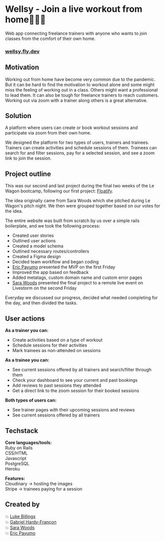 # Wellsy - Join a live workout from home🏋️‍♀️💪

Web app connecting freelance trainers with anyone who wants to join classes from the comfort of their own home.  

### [wellsy.fly.dev](https://wellsy.fly.dev)  

## Motivation
Working out from home have become very common due to the pandemic. But it can be hard to find the motivation to workout alone and some might miss the feeling of working out in a class. Others might want a professional to lead them. It can also be tough for freelance trainers to reach customers. Working out via zoom with a trainer along others is a great alternative.

## Solution
A platform where users can create or book workout sessions and participate via zoom from their own home. 

We designed the platform for two types of users, trainers and trainees. Trainers can create activities and schedule sessions of them. Trainees can search for and filter sessions, pay for a selected session, and see a zoom link to join the session.

## Project outline
This was our second and last project during the final two weeks of the Le Wagon bootcamp, following our first project: [Floatify](https://github.com/sara-woods/floatify-copy).

The idea originally came from Sara Woods which she pitched during Le Wagon's pitch night. We then were grouped together based on our votes for the idea.

The entire website was built from scratch by us over a simple rails boilerplate, and we took the following process:

- Created user stories
- Outlined user actions
- Created a model schema
- Outlined necessary routes/controllers
- Created a Figma design
- Decided team workflow and began coding
- [Eric Payumo](https://github.com/Erickson1309) presented the MVP on the first Friday
- Improved the app based on feedback
- Added metatags, custom domain name and custom error pages
- [Sara Woods](https://github.com/sara-woods) presented the final project to a remote live event on Livestorm on the second Friday

Everyday we discussed our progress, decided what needed completing for the day, and then divided the tasks.

## User actions
**As a trainer you can:**
- Create activities based on a type of workout
- Schedule sessions for their activities
- Mark trainees as non-attended on sessions

**As a trainee you can:**
- See current sessions offered by all trainers and search/filter through them
- Check your dashboard to see your current and past bookings
- Add reviews to past sessions they attended
- Get a direct link to the zoom session for their booked sessions

**Both types of users can:**
- See trainer pages with their upcoming sessions and reviews
- See current sessions offered by all trainers

## Techstack
**Core languages/tools:**  
Ruby on Rails  
CSS/HTML  
Javascript  
PostgreSQL  
Heroku  

**Features:**  
Cloudinary -> hosting the images  
Stripe -> trainees paying for a session  

## Created by

💥 [Luke Billings](https://github.com/lukebillings)  
💥 [Gabriel Hardy-Françon](https://github.com/xotw)  
💥 [Sara Woods](https://github.com/sara-woods)  
💥 [Eric Payumo](https://github.com/Erickson1309)  
